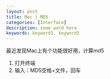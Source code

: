 ```yaml
---
layout: post
title: Mac | MD5
categories: [Interface]
description: some word here
keywords: keyword1, keyword2
---
```


最近发现Mac上有个功能很好用，计算md5

1. 打开终端
2. 输入：MD5空格+文件，回车


